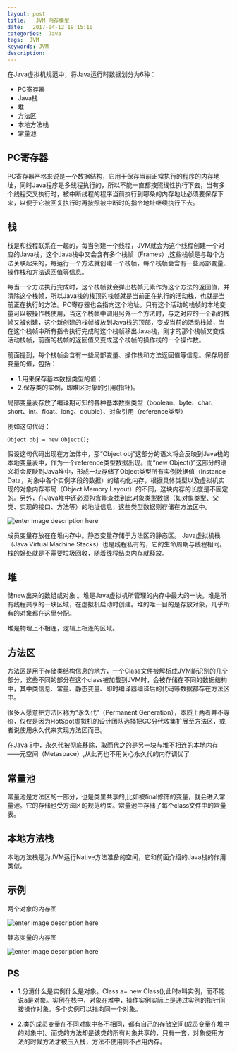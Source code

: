 ```yaml
---
layout: post
title:   JVM 内存模型
date:   2017-04-12 19:15:10
categories:  Java
tags:  JVM
keywords: JVM
description: 
---
```


在Java虚拟机规范中，将Java运行时数据划分为6种：

* PC寄存器
* Java栈
* 堆
* 方法区
* 本地方法栈
* 常量池


## PC寄存器
PC寄存器严格来说是一个数据结构，它用于保存当前正常执行的程序的内存地址，同时Java程序是多线程执行的，所以不能一直都按照线性执行下去，当有多个线程交叉执行时，被中断线程的程序当前执行到哪条的内存地址必须要保存下来，以便于它被回复执行时再按照被中断时的指令地址继续执行下去。

## 栈
 栈是和线程联系在一起的，每当创建一个线程，JVM就会为这个线程创建一个对应的Java栈，这个Java栈中又会含有多个栈帧（Frames）,这些栈帧是与每个方法关联起来的，每运行一个方法就创建一个栈帧，每个栈帧会含有一些局部变量、操作栈和方法返回值等信息。
 
每当一个方法执行完成时，这个栈帧就会弹出栈帧元素作为这个方法的返回值，并清除这个栈帧，所以Java栈的栈顶的栈帧就是当前正在执行的活动栈，也就是当前正在执行的方法。PC寄存器也会指向这个地址。只有这个活动的栈帧的本地变量可以被操作栈使用，当这个栈帧中调用另外一个方法时，与之对应的一个新的栈帧又被创建，这个新创建的栈帧被放到Java栈的顶部，变成当前的活动栈帧，当在这个栈帧中所有指令执行完成时这个栈帧移出Java栈，刚才的那个栈帧又变成活动栈帧，前面的栈帧的返回值又变成这个栈帧的操作栈的一个操作数。

前面提到，每个栈帧会含有一些局部变量、操作栈和方法返回值等信息。保存局部变量的值，包括：
* 1.用来保存基本数据类型的值；
* 2.保存类的实例，即堆区对象的引用(指针)。

局部变量表存放了编译期可知的各种基本数据类型（boolean、byte、char、short、int、float、long、double）、对象引用（reference类型）

例如这句代码：　　　　　　　　　　　

```
Object obj = new Object();
```

假设这句代码出现在方法体中，那“Object obj”这部分的语义将会反映到Java栈的本地变量表中，作为一个reference类型数据出现。而“new Object()”这部分的语义将会反映到Java堆中，形成一块存储了Object类型所有实例数据值（Instance Data，对象中各个实例字段的数据）的结构化内存，根据具体类型以及虚拟机实现的对象内存布局（Object Memory Layout）的不同，这块内存的长度是不固定的。另外，在Java堆中还必须包含能查找到此对象类型数据（如对象类型、父类、实现的接口、方法等）的地址信息，这些类型数据则存储在方法区中。 

![enter image description here](http://p7lixluhf.bkt.clouddn.com/JVM-Stack.jpg)

成员变量存放在在堆内存中。静态变量存储于方法区的静态区。
Java虚拟机栈（Java Virtual Machine Stacks）也是线程私有的，它的生命周期与线程相同。栈的好处就是不需要垃圾回收，随着线程结束内存就释放。
 
## 堆
储new出来的数组或对象 。堆是Java虚拟机所管理的内存中最大的一块。堆是所有线程共享的一块区域，在虚拟机启动时创建。堆的唯一目的是存放对象，几乎所有的对象都在这里分配。

堆是物理上不相连，逻辑上相连的区域。

## 方法区
方法区是用于存储类结构信息的地方，一个Class文件被解析成JVM能识别的几个部分，这些不同的部分在这个class被加载到JVM时，会被存储在不同的数据结构中，其中类信息、常量、静态变量、即时编译器编译后的代码等数据都存在方法区中。

很多人愿意把方法区称为“永久代”（Permanent Generation），本质上两者并不等价，仅仅是因为HotSpot虚拟机的设计团队选择把GC分代收集扩展至方法区，或者说使用永久代来实现方法区而已。

在Java 8中，永久代被彻底移除，取而代之的是另一块与堆不相连的本地内存——元空间（Metaspace）,从此再也不用关心永久代的内存调优了


## 常量池
常量池是方法区的一部分，也是类里共享的,比如被final修饰的变量，就会进入常量池。它的存储也受方法区的规范约束。常量池中存储了每个class文件中的常量表。


## 本地方法栈
本地方法栈是为JVM运行Native方法准备的空间，它和前面介绍的Java栈的作用类似。

## 示例

两个对象的内存图

![enter image description here](http://p7lixluhf.bkt.clouddn.com/JVM-Stack2.png)

静态变量的内存图

![enter image description here](http://p7lixluhf.bkt.clouddn.com/JVM-Stack3.png)


## PS
* 1.分清什么是实例什么是对象。Class a= new Class();此时a叫实例，而不能说a是对象。实例在栈中，对象在堆中，操作实例实际上是通过实例的指针间接操作对象。多个实例可以指向同一个对象。

* 2.类的成员变量在不同对象中各不相同，都有自己的存储空间(成员变量在堆中的对象中)。而类的方法却是该类的所有对象共享的，只有一套，对象使用方法的时候方法才被压入栈，方法不使用则不占用内存。
